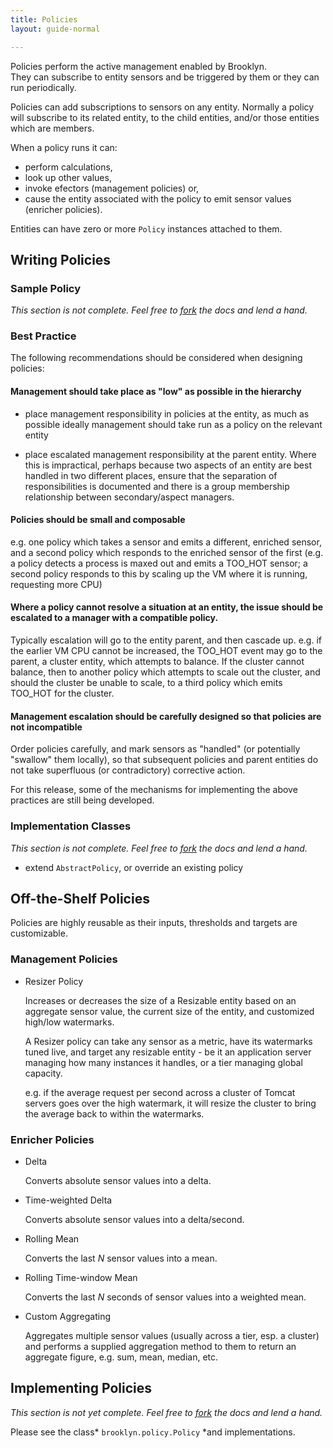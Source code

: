 ```yaml
---
title: Policies
layout: guide-normal

---
```


Policies perform the active management enabled by Brooklyn.  
They can subscribe to entity sensors and be triggered by them or they can run periodically.

<!---
TODO, clarify below, memebers of what?
-->
Policies can add subscriptions to sensors on any entity. Normally a policy will subscribe to its related entity, to the child entities, and/or those entities which are members.

When a policy runs it can:

*	perform calculations,
*	look up other values,
*	invoke efectors  (management policies) or,
*	cause the entity associated with the policy to emit sensor values (enricher policies). 

Entities can have zero or more ``Policy`` instances attached to them.

Writing Policies
----------------

### Sample Policy

<!---
TODO
-->

*This section is not complete. Feel free to [fork]({{site.path.guide}}/dev/code) the docs and lend a hand.*

### Best Practice

The following recommendations should be considered when designing policies:
	
#### Management should take place as "low" as possible in the hierarchy
*	place management responsibility in policies at the entity, as much as possible ideally management should take run as a policy on the relevant entity

*	place escalated management responsibility at the parent entity. Where this is impractical, perhaps because two aspects of an entity are best handled in two different places, ensure that the separation of responsibilities is documented and there is a group membership relationship between secondary/aspect managers.


#### Policies should be small and composable
<!-- 
TODO Requires Content
-->

e.g. one policy which takes a sensor and emits a different, enriched sensor, and a second policy which responds to the enriched sensor of the first 	(e.g. a policy detects a process is maxed out and emits a TOO_HOT sensor; a second policy responds to this by scaling up the VM where it is running, requesting more CPU)
#### Where a policy cannot resolve a situation at an entity, the issue should be escalated to a manager with a compatible policy.

Typically escalation will go to the entity parent, and then cascade up.
e.g. if the earlier VM CPU cannot be increased, the TOO_HOT event may go to the parent, a cluster entity, which attempts to balance. If the cluster cannot balance, then to another policy which attempts to scale out the cluster, and should the cluster be unable to scale, to a third policy which emits TOO_HOT for the cluster.
	
#### Management escalation should be carefully designed so that policies are not incompatible

Order policies carefully, and mark sensors as "handled" (or potentially "swallow" them locally), so that subsequent policies and parent entities do not take superfluous (or contradictory) corrective action.
      

For this release, some of the mechanisms for implementing the above practices are still being developed.

### Implementation Classes

*This section is not complete. Feel free to [fork]({{site.path.guide}}/dev/code) the docs and lend a hand.*

- extend ``AbstractPolicy``, or override an existing policy


Off-the-Shelf Policies
----------------------

Policies are highly reusable as their inputs, thresholds and targets are customizable.

### Management Policies
- Resizer Policy
   
   Increases or decreases the size of a Resizable entity based on an aggregate sensor value, the current size of the entity, and customized high/low watermarks.

   A Resizer policy can take any sensor as a metric, have its watermarks tuned live, and target any resizable entity - be it an application server managing how many instances it handles, or a tier managing global capacity.

   e.g. if the average request per second across a cluster of Tomcat servers goes over the high watermark, it will resize the cluster to bring the average back to within the watermarks.
  
<!---
TODO - list some
TODO - describe how they can be customised (briefly mention sensors)
-->


###  Enricher Policies

*	Delta

	Converts absolute sensor values into a delta.
	

*	Time-weighted Delta

	Converts absolute sensor values into a delta/second.
	
*	Rolling Mean

	Converts the last *N* sensor values into a mean.
	
*	Rolling Time-window Mean

	Converts the last *N* seconds of sensor values into a weighted mean.

*	Custom Aggregating

	Aggregates multiple sensor values (usually across a tier, esp. a cluster) and performs a supplied aggregation method to them to return an aggregate figure, e.g. sum, mean, median, etc. 

Implementing Policies
---------------------

<!---
TODO
-->

*This section is not yet complete. Feel free to [fork]({{site.path.guide}}/dev/code) the docs and lend a hand.*

Please see the class* ``brooklyn.policy.Policy`` *and implementations.

